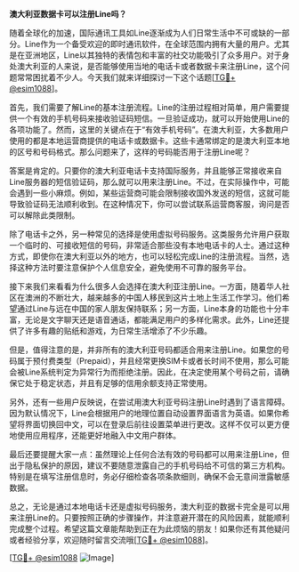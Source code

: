 **澳大利亚数据卡可以注册Line吗？**

随着全球化的加速，国际通讯工具如Line逐渐成为人们日常生活中不可或缺的一部分。Line作为一个备受欢迎的即时通讯软件，在全球范围内拥有大量的用户。尤其是在亚洲地区，Line以其独特的表情包和丰富的社交功能吸引了众多用户。对于身处澳大利亚的人来说，是否能够使用当地的电话卡或者数据卡来注册Line，这个问题常常困扰着不少人。今天我们就来详细探讨一下这个话题[[TG💪+ @esim1088](https://t.me/s/esim1088)]。

首先，我们需要了解Line的基本注册流程。Line的注册过程相对简单，用户需要提供一个有效的手机号码来接收验证码短信。一旦验证成功，就可以开始使用Line的各项功能了。然而，这里的关键点在于“有效手机号码”。在澳大利亚，大多数用户使用的都是本地运营商提供的电话卡或数据卡。这些卡通常绑定的是澳大利亚本地的区号和号码格式。那么问题来了，这样的号码能否用于注册Line呢？

答案是肯定的。只要你的澳大利亚电话卡支持国际服务，并且能够正常接收来自Line服务器的短信验证码，那么就可以用来注册Line。不过，在实际操作中，可能会遇到一些小麻烦。例如，某些运营商可能会限制接收国外发送的短信，这就可能导致验证码无法顺利收到。在这种情况下，你可以尝试联系运营商客服，询问是否可以解除此类限制。

除了电话卡之外，另一种常见的选择是使用虚拟号码服务。这类服务允许用户获取一个临时的、可接收短信的号码，非常适合那些没有本地电话卡的人士。通过这种方式，即使你在澳大利亚以外的地方，也可以轻松完成Line的注册流程。当然，选择这种方法时要注意保护个人信息安全，避免使用不可靠的服务平台。

接下来我们来看看为什么很多人会选择在澳大利亚注册Line。一方面，随着华人社区在澳洲的不断壮大，越来越多的中国人移民到这片土地上生活工作学习。他们希望通过Line与远在中国的家人朋友保持联系；另一方面，Line本身的功能也十分丰富，无论是文字聊天还是语音通话，都能满足用户的多样化需求。此外，Line还提供了许多有趣的贴纸和游戏，为日常生活增添了不少乐趣。

但是，值得注意的是，并非所有的澳大利亚号码都适合用来注册Line。如果您的号码属于预付费类型（Prepaid），并且经常更换SIM卡或者长时间不使用，那么可能会被Line系统判定为异常行为而拒绝注册。因此，在决定使用某个号码之前，请确保它处于稳定状态，并且有足够的信用余额支持正常使用。

另外，还有一些用户反映说，在尝试用澳大利亚号码注册Line时遇到了语言障碍。因为默认情况下，Line会根据用户的地理位置自动设置界面语言为英语。如果你希望将界面切换回中文，可以在登录后前往设置菜单进行更改。这样不仅可以更方便地使用应用程序，还能更好地融入中文用户群体。

最后还要提醒大家一点：虽然理论上任何合法有效的号码都可以用来注册Line，但出于隐私保护的原因，建议不要随意泄露自己的手机号码给不可信的第三方机构。特别是在填写注册信息时，务必仔细检查各项条款细则，确保不会无意间泄露敏感数据。

总之，无论是通过本地电话卡还是虚拟号码服务，澳大利亚的数据卡完全是可以用来注册Line的。只要按照正确的步骤操作，并注意避开潜在的风险因素，就能顺利完成整个过程。希望这篇文章能帮助到正在为此烦恼的朋友！如果你还有其他疑问或者经验分享，欢迎随时留言交流哦[[TG💪+ @esim1088](https://t.me/s/esim1088)]。

[[TG💪+ @esim1088](https://t.me/s/esim1088) ![Image](https://i.postimg.cc/4NQfJmqS/Snipaste-2025-05-13-00-14-12.png)]